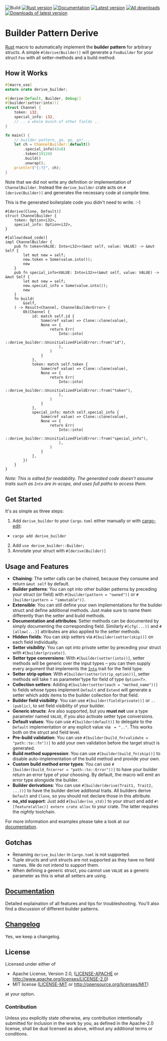 ![Build](https://github.com/colin-kiegel/rust-derive-builder/workflows/Build/badge.svg)
[![Rust version](https://img.shields.io/badge/rust-1.40+-blue.svg)]()
[![Documentation](https://docs.rs/derive_builder/badge.svg)](https://docs.rs/derive_builder)
[![Latest version](https://img.shields.io/crates/v/derive_builder.svg)](https://crates.io/crates/derive_builder)
[![All downloads](https://img.shields.io/crates/d/derive_builder.svg)](https://crates.io/crates/derive_builder)
[![Downloads of latest version](https://img.shields.io/crates/dv/derive_builder.svg)](https://crates.io/crates/derive_builder)

# Builder Pattern Derive

[Rust][rust] macro to automatically implement the **builder pattern** for arbitrary structs. A simple `#[derive(Builder)]` will generate a `FooBuilder` for your struct `Foo` with all setter-methods and a build method.

## How it Works

```rust
#[macro_use]
extern crate derive_builder;

#[derive(Default, Builder, Debug)]
#[builder(setter(into))]
struct Channel {
    token: i32,
    special_info: i32,
    // .. a whole bunch of other fields ..
}

fn main() {
    // builder pattern, go, go, go!...
    let ch = ChannelBuilder::default()
        .special_info(42u8)
        .token(19124)
        .build()
        .unwrap();
    println!("{:?}", ch);
}
```

Note that we did not write any definition or implementation of `ChannelBuilder`. Instead the `derive_builder` crate acts on `#[derive(Builder)]` and generates the necessary code at compile time.

This is the generated boilerplate code you didn't need to write. :-)

```rust,ignore
#[derive(Clone, Default)]
struct ChannelBuilder {
    token: Option<i32>,
    special_info: Option<i32>,
}

#[allow(dead_code)]
impl ChannelBuilder {
    pub fn token<VALUE: Into<i32>>(&mut self, value: VALUE) -> &mut Self {
        let mut new = self;
        new.token = Some(value.into());
        new
    }
    pub fn special_info<VALUE: Into<i32>>(&mut self, value: VALUE) -> &mut Self {
        let mut new = self;
        new.special_info = Some(value.into());
        new
    }
    fn build(
        &self,
    ) -> Result<Channel, ChannelBuilderError> {
        Ok(Channel {
            id: match self.id {
                Some(ref value) => Clone::clone(value),
                None => {
                    return Err(
                        Into::into(
                            ::derive_builder::UninitializedFieldError::from("id"),
                        ),
                    )
                }
            },
            token: match self.token {
                Some(ref value) => Clone::clone(value),
                None => {
                    return Err(
                        Into::into(
                            ::derive_builder::UninitializedFieldError::from("token"),
                        ),
                    )
                }
            },
            special_info: match self.special_info {
                Some(ref value) => Clone::clone(value),
                None => {
                    return Err(
                        Into::into(
                            ::derive_builder::UninitializedFieldError::from("special_info"),
                        ),
                    )
                }
            },
        })
    }
}
```

_Note: This is edited for readability. The generated code doesn't assume traits such as `Into` are in-scope, and uses full paths to access them._

## Get Started

It's as simple as three steps:

1. Add `derive_builder` to your `Cargo.toml` either manually or
   with [cargo-edit](https://github.com/killercup/cargo-edit):

- `cargo add derive_builder`

2. Add `use derive_builder::Builder;`
3. Annotate your struct with `#[derive(Builder)]`

## Usage and Features

- **Chaining**: The setter calls can be chained, because they consume and return `&mut self` by default.
- **Builder patterns**: You can opt into other builder patterns by preceding your struct (or field) with `#[builder(pattern = "owned")]` or `#[builder(pattern = "immutable")]`.
- **Extensible**: You can still define your own implementations for the builder struct and define additional methods. Just make sure to name them differently than the setter and build methods.
- **Documentation and attributes**: Setter methods can be documented by simply documenting the corresponding field. Similarly `#[cfg(...)]` and `#[allow(...)]` attributes are also applied to the setter methods.
- **Hidden fields**: You can skip setters via `#[builder(setter(skip))]` on each field individually.
- **Setter visibility**: You can opt into private setter by preceding your struct with `#[builder(private)]`.
- **Setter type conversions**: With `#[builder(setter(into))]`, setter methods will be generic over the input types – you can then supply every argument that implements the [`Into`][into] trait for the field type.
- **Setter strip option**: With `#[builder(setter(strip_option))]`, setter methods will take `T` as parameter'type for field of type `Option<T>`.
- **Collection setters**: Adding `#[builder(setter(each = "method_name"))]` to fields whose types implement `Default` and `Extend` will generate a setter which adds items to the builder collection for that field.
- **Builder field visibility**: You can use `#[builder(field(private))]` or `..(public)`, to set field visibility of your builder.
- **Generic structs**: Are also supported, but you **must not** use a type parameter named `VALUE`, if you also activate setter type conversions.
- **Default values**: You can use `#[builder(default)]` to delegate to the `Default` implementation or any explicit value via ` = ".."`. This works both on the struct and field level.
- **Pre-build validation**: You can use `#[builder(build_fn(validate = "path::to::fn"))]` to add your own validation before the target struct is generated.
- **Build method suppression**: You can use `#[builder(build_fn(skip))]` to disable auto-implementation of the build method and provide your own.
- **Custom build method error types**: You can use `#[builder(build_fn(error = "path::to::Error"))]` to have your builder return an error type of your choosing. By default, the macro will emit an error type alongside the builder.
- **Builder derivations**: You can use `#[builder(derive(Trait1, Trait2, ...))]` to have the builder derive additonal traits. All builders derive `Default` and `Clone`, so you should not declare those in this attribute.
- **no_std support**: Just add `#[builder(no_std)]` to your struct and add `#![feature(alloc)] extern crate alloc` to your crate. The latter requires the _nightly_ toolchain.

For more information and examples please take a look at our [documentation][doc].

## Gotchas

- Renaming `derive_builder` in `Cargo.toml` is not supported.
- Tuple structs and unit structs are not supported as they have no field names. We do not intend to support them.
- When defining a generic struct, you cannot use `VALUE` as a generic parameter as this is what all setters are using.

## [Documentation][doc]

Detailed explaination of all features and tips for troubleshooting. You'll also find a discussion of different builder patterns.

[doc]: https://colin-kiegel.github.io/rust-derive-builder
[rust]: https://www.rust-lang.org/
[builder-pattern]: https://aturon.github.io/ownership/builders.html
[into]: https://doc.rust-lang.org/nightly/std/convert/trait.Into.html

## [Changelog](CHANGELOG.md)

Yes, we keep a changelog.

## License

Licensed under either of

- Apache License, Version 2.0, ([LICENSE-APACHE](LICENSE-APACHE) or <http://www.apache.org/licenses/LICENSE-2.0>)
- MIT license ([LICENSE-MIT](LICENSE-MIT) or <http://opensource.org/licenses/MIT>)

at your option.

### Contribution

Unless you explicitly state otherwise, any contribution intentionally
submitted for inclusion in the work by you, as defined in the Apache-2.0
license, shall be dual licensed as above, without any additional terms or
conditions.
